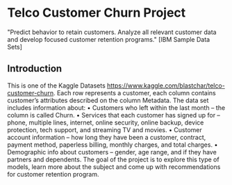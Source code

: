 # Telco Customer Churn Project
"Predict behavior to retain customers. Analyze all relevant customer data and develop focused customer retention programs." [IBM Sample Data Sets]
## Introduction
This is one of the Kaggle Datasets https://www.kaggle.com/blastchar/telco-customer-churn. Each row represents a customer, each column contains customer’s attributes described on the column Metadata.
The data set includes information about:
•	Customers who left within the last month – the column is called Churn.
•	Services that each customer has signed up for – phone, multiple lines, internet, online security, online backup, device protection, tech support, and streaming TV and movies.
•	Customer account information – how long they have been a customer, contract, payment method, paperless billing, monthly charges, and total charges.
•	Demographic info about customers – gender, age range, and if they have partners and dependents.
The goal of the project is to explore this type of models, learn more about the subject and come up with recommendations for customer retention program.
